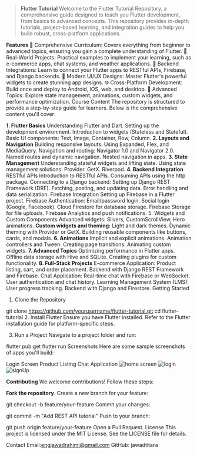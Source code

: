 > **Flutter Tutorial**
Welcome to the Flutter Tutorial Repository, a comprehensive guide designed to teach you Flutter development, from basics to advanced concepts. This repository provides in-depth tutorials, project-based learning, and integration guides to help you build robust, cross-platform applications.

**Features**
🎯 Comprehensive Curriculum: Covers everything from beginner to advanced topics, ensuring you gain a complete understanding of Flutter.
📱 Real-World Projects: Practical examples to implement your learning, such as e-commerce apps, chat systems, and weather applications.
🔗 Backend Integrations: Learn to connect your Flutter apps to RESTful APIs, Firebase, and Django backends.
🎨 Modern UI/UX Designs: Master Flutter's powerful widgets to create stunning app designs.
🌐 Cross-Platform Development: Build once and deploy to Android, iOS, web, and desktop.
🚀 Advanced Topics: Explore state management, animations, custom widgets, and performance optimization.
Course Content
The repository is structured to provide a step-by-step guide for learners. Below is the comprehensive content you'll cover:

**1. Flutter Basics**
Understanding Flutter and Dart.
Setting up the development environment.
Introduction to widgets (Stateless and Stateful).
Basic UI components: Text, Image, Container, Row, Column.
**2. Layouts and Navigation**
Building responsive layouts.
Using Expanded, Flex, and MediaQuery.
Navigation and routing:
Navigator 1.0 and Navigator 2.0.
Named routes and dynamic navigation.
Nested navigation in apps.
**3. State Management**
Understanding stateful widgets and lifting state.
Using state management solutions:
Provider.
GetX.
Riverpod.
**4. Backend Integration**
RESTful APIs
Introduction to RESTful APIs.
Consuming APIs using the http package.
Connecting to a Django backend:
Setting up Django REST Framework (DRF).
Fetching, posting, and updating data.
Error handling and data serialization.
Firebase Integration
Setting up Firebase in a Flutter project.
Firebase Authentication:
Email/password login.
Social login (Google, Facebook).
Cloud Firestore for database storage.
Firebase Storage for file uploads.
Firebase Analytics and push notifications.
5. Widgets and Custom Components
Advanced widgets: Slivers, CustomScrollView, Hero animations.
**Custom widgets and theming:**
Light and dark themes.
Dynamic theming with Provider or GetX.
Building reusable components like buttons, cards, and modals.
**6. Animations**
Implicit and explicit animations.
Animation controllers and Tween.
Creating page transitions.
Animating custom widgets.
**7. Advanced Topics**
Optimizing performance in Flutter apps.
Offline data storage with Hive and SQLite.
Creating plugins for custom functionality.
**8. Full-Stack Projects**
E-commerce Application:
Product listing, cart, and order placement.
Backend with Django REST Framework and Firebase.
Chat Application:
Real-time chat with Firebase or WebSocket.
User authentication and chat history.
Learning Management System (LMS):
User progress tracking.
Backend with Django and Firestore.
Getting Started
1. Clone the Repository

git clone https://github.com/yourusername/flutter-tutorial.git
cd flutter-tutorial
2. Install Flutter
Ensure you have Flutter installed. Refer to the Flutter installation guide for platform-specific steps.

3. Run a Project
Navigate to a project folder and run:


flutter pub get
flutter run
Screenshots
Here are some sample screenshots of apps you'll build:

Login Screen	Product Listing	Chat Application
![home screen](https://th.bing.com/th/id/OIP.1R1AtIsGLf_57voSWgjmVQHaGm?rs=1&pid=ImgDetMain)
![login](https://media-play.pl/ecommerce/medias/productimages/47712/TE-AP-11PM6-PL1-GD/square.png)
![signUp](https://static1.pocketnowimages.com/wordpress/wp-content/uploads/2023/09/pbi-iphone-15-pro-max.png)

**Contributing**
We welcome contributions! Follow these steps:

**Fork the repository**.
Create a new branch for your feature:

git checkout -b feature/your-feature
Commit your changes:

git commit -m "Add REST API tutorial"
Push to your branch:

git push origin feature/your-feature
Open a Pull Request.
License
This project is licensed under the MIT License. See the LICENSE file for details.

Contact
Email:engjawadrahimi@gmail.com
GitHub: jawadtitans
